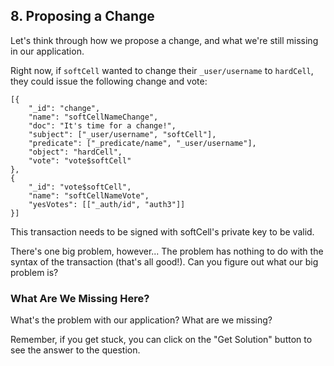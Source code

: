 ## 8. Proposing a Change

Let's think through how we propose a change, and what we're still missing in our application. 

Right now, if `softCell` wanted to change their `_user/username` to `hardCell`, they could issue the following change and vote:

```
[{
    "_id": "change",
    "name": "softCellNameChange",
    "doc": "It's time for a change!",
    "subject": ["_user/username", "softCell"],
    "predicate": ["_predicate/name", "_user/username"],
    "object": "hardCell",
    "vote": "vote$softCell"
},
{
    "_id": "vote$softCell",
    "name": "softCellNameVote",
    "yesVotes": [["_auth/id", "auth3"]]
}]
```

This transaction needs to be signed with softCell's private key to be valid. 

There's one big problem, however... The problem has nothing to do with the syntax of the transaction (that's all good!). Can you figure out what our big problem is?

<div class="challenge">
<h3>What Are We Missing Here?</h3>

<p>What's the problem with our application? What are we missing?</p>

<p>Remember, if you get stuck, you can click on the "Get Solution" button to see the answer to the question.</p>
</div>
